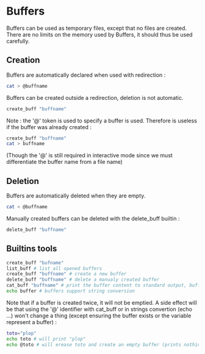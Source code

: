 
# Buffers

Buffers can be used as temporary files, except that no files are created.
There are no limits on the memory used by Buffers, it should thus be used carefully.

## Creation

Buffers are automatically declared when used with redirection :

```bash
cat > @buffname
```

Buffers can be created outside a redirection, deletion is not automatic.

```bash
create_buff "buffname"
```

Note : the '@' token is used to specify a buffer is used. Therefore is useless if the buffer was already created :

```bash
create_buff "buffname"
cat > buffname
```

(Though the '@' is still required in interactive mode since we must differentiate the buffer name from a file name)


## Deletion

Buffers are automatically deleted when they are empty.

```bash
cat < @buffname
```

Manually created buffers can be deleted with the delete\_buff builtin :

```bash
delete_buff "buffname"
```

## Builtins tools

```bash
create_buff "bufname"
list_buff # list all opened buffers
create_buff "buffname" # create a new buffer
delete_buff "buffname" # delete a manualy created buffer
cat_buff "buffname" # print the buffer content to standard output, buffer is not consumed
echo buffer # buffers support string conversion
```

Note that if a buffer is created twice, it will not be emptied. A side effect will be that using the '@' identifier with cat\_buff or in strings convertion (echo ...) won't change a thing (except ensuring the buffer exists or the variable represent a buffer) :

```bash
toto="plop"
echo toto # will print "plop"
echo @toto # will erease toto and create an empty buffer (prints nothing)
```

